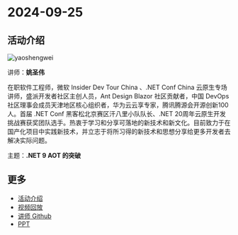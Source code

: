 # 2024-09-25

## 活动介绍

![yaoshengwei](../../images/speakers/yaoshengwei.jpg)

讲师：**姚圣伟**

在职软件工程师，微软 Insider Dev Tour China 、.NET Conf China 云原生专场讲师，盛派开发者社区主创人员，Ant Design Blazor 社区贡献者，中国 DevOps 社区理事会成员天津地区核心组织者，华为云云享专家，腾讯腾源会开源创新100人。首届 .NET Conf 黑客松北京赛区汗八里小队队长、.NET 20周年云原生开发挑战赛获奖团队选手。热衷于学习和分享可落地的新技术和新文化。目前致力于在国产化项目中实践新技术，并立志于将所习得的新技术和思想分享给更多开发者去解决实际问题。

主题：**.NET 9 AOT 的突破**

## 更多

- [活动介绍](https://mp.weixin.qq.com/s?__biz=MzA3NTU4NjY3Mw==&mid=2247498501&idx=2&sn=60ec2939addbabe560038d76eac427f7&chksm=9edf9a27324a70c50cc7dc984c687cfa992ebc663aad7875ccc8df983ccd3ad1d95b5657ccfd&scene=126&sessionid=1730733550#rd)
- [视频回放](https://www.bilibili.com/video/BV1QExNexEX6/)
- [讲师 Github](https://github.com/JaneConan)
- [PPT](./NativeAOT-NewBreakThrough-dotnet9.pdf)
